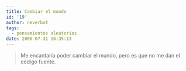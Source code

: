 ```yaml
---
title: Cambiar el mundo
id: '19'
author: neverbot
tags:
  - pensamientos aleatorios
date: 2006-07-31 16:35:13
---
```


> Me encantaría poder cambiar el mundo, pero es que no me dan el código fuente.
